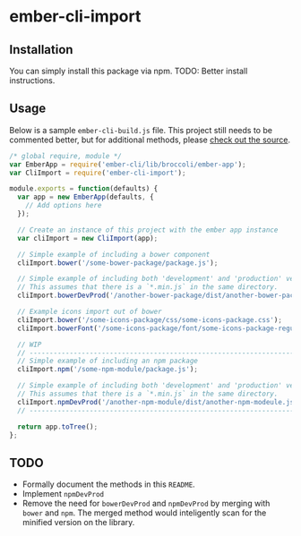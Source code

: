 ember-cli-import
================

## Installation

You can simply install this package via npm. TODO: Better install instructions.

## Usage

Below is a sample `ember-cli-build.js` file. This project still needs to be commented better, but for additional methods, please [check out the source](ember-cli-import.js).

```js
/* global require, module */
var EmberApp = require('ember-cli/lib/broccoli/ember-app');
var CliImport = require('ember-cli-import');

module.exports = function(defaults) {
  var app = new EmberApp(defaults, {
    // Add options here
  });

  // Create an instance of this project with the ember app instance
  var cliImport = new CliImport(app);

  // Simple example of including a bower component
  cliImport.bower('/some-bower-package/package.js');

  // Simple example of including both 'development' and 'production' versions of a bower component.
  // This assumes that there is a `*.min.js` in the same directory.
  cliImport.bowerDevProd('/another-bower-package/dist/another-bower-package.js');

  // Example icons import out of bower
  cliImport.bower('/some-icons-package/css/some-icons-package.css');
  cliImport.bowerFont('/some-icons-package/font/some-icons-package-regular-webfont',  { destDir: 'font' })

  // WIP
  // -------------------------------------------------------------------------------------
  // Simple example of including an npm package
  cliImport.npm('/some-npm-module/package.js');

  // Simple example of including both 'development' and 'production' versions of a node module.
  // This assumes that there is a `*.min.js` in the same directory.
  cliImport.npmDevProd('/another-npm-module/dist/another-npm-modeule.js');
  // -------------------------------------------------------------------------------------

  return app.toTree();
};
```

## TODO

- Formally document the methods in this `README`.
- Implement `npmDevProd`
- Remove the need for `bowerDevProd` and `npmDevProd` by merging with `bower` and `npm`. The merged method would inteligently scan for the minified version on the library.
